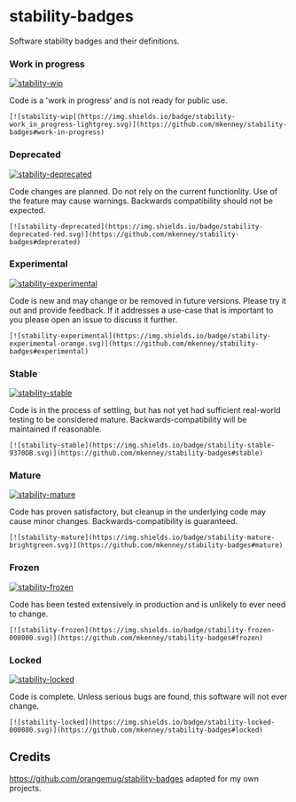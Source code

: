 # stability-badges

Software stability badges and their definitions.

### Work in progress
[![stability-wip](https://img.shields.io/badge/stability-work_in_progress-lightgrey.svg)](https://github.com/mkenney/stability-badges#work-in-progress)

Code is a 'work in progress' and is not ready for public use.

    [![stability-wip](https://img.shields.io/badge/stability-work_in_progress-lightgrey.svg)](https://github.com/mkenney/stability-badges#work-in-progress)


### Deprecated
[![stability-deprecated](https://img.shields.io/badge/stability-deprecated-red.svg)](https://github.com/mkenney/stability-badges#deprecated)

Code changes are planned. Do not rely on the current functionlity. Use of the feature may cause warnings. Backwards compatibility should not be expected.

    [![stability-deprecated](https://img.shields.io/badge/stability-deprecated-red.svg)](https://github.com/mkenney/stability-badges#deprecated)

### Experimental
[![stability-experimental](https://img.shields.io/badge/stability-experimental-orange.svg)](https://github.com/mkenney/stability-badges#experimental)

Code is new and may change or be removed in future versions. Please try it out and provide feedback. If it addresses a use-case that is important to you please open an issue to discuss it further.

    [![stability-experimental](https://img.shields.io/badge/stability-experimental-orange.svg)](https://github.com/mkenney/stability-badges#experimental)

### Stable
[![stability-stable](https://img.shields.io/badge/stability-stable-9370DB.svg)](https://github.com/mkenney/stability-badges#stable)

Code is in the process of settling, but has not yet had sufficient real-world testing to be considered mature. Backwards-compatibility will be maintained if reasonable.

    [![stability-stable](https://img.shields.io/badge/stability-stable-9370DB.svg)](https://github.com/mkenney/stability-badges#stable)

### Mature
[![stability-mature](https://img.shields.io/badge/stability-mature-brightgreen.svg)](https://github.com/mkenney/stability-badges#mature)

Code has proven satisfactory, but cleanup in the underlying code may cause minor changes. Backwards-compatibility is guaranteed.

    [![stability-mature](https://img.shields.io/badge/stability-mature-brightgreen.svg)](https://github.com/mkenney/stability-badges#mature)

### Frozen
[![stability-frozen](https://img.shields.io/badge/stability-frozen-008000.svg)](https://github.com/mkenney/stability-badges#frozen)

Code has been tested extensively in production and is unlikely to ever need to change.

    [![stability-frozen](https://img.shields.io/badge/stability-frozen-008000.svg)](https://github.com/mkenney/stability-badges#frozen)

### Locked
[![stability-locked](https://img.shields.io/badge/stability-locked-000080.svg)](https://github.com/mkenney/stability-badges#locked)

Code is complete. Unless serious bugs are found, this software will not ever change.

    [![stability-locked](https://img.shields.io/badge/stability-locked-000080.svg)](https://github.com/mkenney/stability-badges#locked)

## Credits
https://github.com/orangemug/stability-badges adapted for my own projects.
